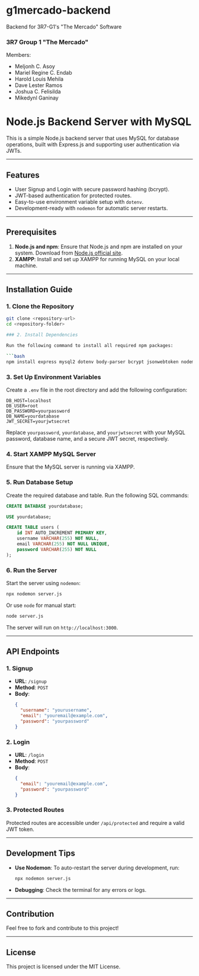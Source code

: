 # g1mercado-backend
Backend for 3R7-G1's "The Mercado" Software

### 3R7 Group 1 "The Mercado"

Members:
- Meljonh C. Asoy
- Mariel Regine C. Endab
- Harold Louis Mehila
- Dave Lester Ramos
- Joshua C. Felisilda
- Mikedynl Ganinay


# Node.js Backend Server with MySQL

This is a simple Node.js backend server that uses MySQL for database operations, built with Express.js and supporting user authentication via JWTs.

---

## Features
- User Signup and Login with secure password hashing (bcrypt).
- JWT-based authentication for protected routes.
- Easy-to-use environment variable setup with `dotenv`.
- Development-ready with `nodemon` for automatic server restarts.

---

## Prerequisites
1. **Node.js and npm**: Ensure that Node.js and npm are installed on your system. Download from [Node.js official site](https://nodejs.org/).
2. **XAMPP**: Install and set up XAMPP for running MySQL on your local machine.

---

## Installation Guide

### 1. Clone the Repository
```bash
git clone <repository-url>
cd <repository-folder>

### 2. Install Dependencies

Run the following command to install all required npm packages:

```bash
npm install express mysql2 dotenv body-parser bcrypt jsonwebtoken nodemon
```

### 3. Set Up Environment Variables

Create a `.env` file in the root directory and add the following configuration:

```
DB_HOST=localhost
DB_USER=root
DB_PASSWORD=yourpassword
DB_NAME=yourdatabase
JWT_SECRET=yourjwtsecret
```

Replace `yourpassword`, `yourdatabase`, and `yourjwtsecret` with your MySQL password, database name, and a secure JWT secret, respectively.

### 4. Start XAMPP MySQL Server

Ensure that the MySQL server is running via XAMPP.

### 5. Run Database Setup

Create the required database and table. Run the following SQL commands:

```sql
CREATE DATABASE yourdatabase;

USE yourdatabase;

CREATE TABLE users (
    id INT AUTO_INCREMENT PRIMARY KEY,
    username VARCHAR(255) NOT NULL,
    email VARCHAR(255) NOT NULL UNIQUE,
    password VARCHAR(255) NOT NULL
);
```

### 6. Run the Server

Start the server using `nodemon`:

```bash
npx nodemon server.js
```

Or use `node` for manual start:

```bash
node server.js
```

The server will run on `http://localhost:3000`.

---

## API Endpoints

### 1. Signup

- **URL**: `/signup`
- **Method**: `POST`
- **Body**:
    ```json
    {
      "username": "yourusername",
      "email": "youremail@example.com",
      "password": "yourpassword"
    }
    ```

### 2. Login

- **URL**: `/login`
- **Method**: `POST`
- **Body**:
    ```json
    {
      "email": "youremail@example.com",
      "password": "yourpassword"
    }
    ```

### 3. Protected Routes

Protected routes are accessible under `/api/protected` and require a valid JWT token.

---

## Development Tips

- **Use Nodemon**: To auto-restart the server during development, run:
    ```bash
    npx nodemon server.js
    ```

- **Debugging**: Check the terminal for any errors or logs.

---

## Contribution

Feel free to fork and contribute to this project!

---

## License

This project is licensed under the MIT License.
